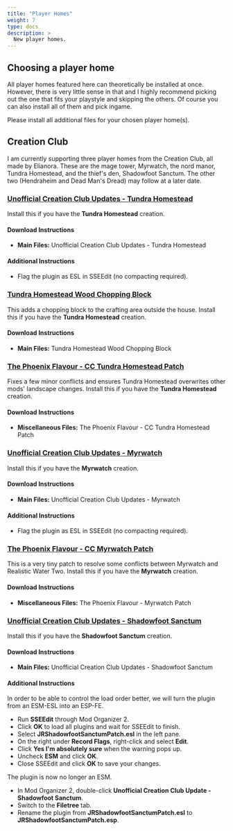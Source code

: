 ```yaml
---
title: "Player Homes"
weight: 7
type: docs
description: >
  New player homes.
---
```


## Choosing a player home

All player homes featured here can theoretically be installed at once. However, there is very little sense in that and I highly recommend picking out the one that fits your playstyle and skipping the others. Of course you can also install all of them and pick ingame.

Please install all additional files for your chosen player home(s).

## Creation Club

I am currently supporting three player homes from the Creation Club, all made by Elianora. These are the mage tower, Myrwatch, the nord manor, Tundra Homestead, and the thief's den, Shadowfoot Sanctum. The other two (Hendraheim and Dead Man's Dread) may follow at a later date.

### **[Unofficial Creation Club Updates - Tundra Homestead](https://www.nexusmods.com/skyrimspecialedition/mods/20077?tab=files)**

Install this if you have the **Tundra Homestead** creation.

#### Download Instructions

- **Main Files:** Unofficial Creation Club Updates - Tundra Homestead

#### Additional Instructions

- Flag the plugin as ESL in SSEEdit (no compacting required).

### **[Tundra Homestead Wood Chopping Block](https://www.nexusmods.com/skyrimspecialedition/mods/42616?tab=files)**

This adds a chopping block to the crafting area outside the house. Install this if you have the **Tundra Homestead** creation.

#### Download Instructions

- **Main Files:** Tundra Homestead Wood Chopping Block

### **[The Phoenix Flavour - CC Tundra Homestead Patch](https://www.nexusmods.com/skyrimspecialedition/mods/14223?tab=files)**

Fixes a few minor conflicts and ensures Tundra Homestead overwrites other mods' landscape changes. Install this if you have the **Tundra Homestead** creation.

#### Download Instructions

- **Miscellaneous Files:** The Phoenix Flavour - CC Tundra Homestead Patch

### **[Unofficial Creation Club Updates - Myrwatch](https://www.nexusmods.com/skyrimspecialedition/mods/19824?tab=files)**

Install this if you have the **Myrwatch** creation.

#### Download Instructions

- **Main Files:** Unofficial Creation Club Updates - Myrwatch

#### Additional Instructions

- Flag the plugin as ESL in SSEEdit (no compacting required).

### **[The Phoenix Flavour - CC Myrwatch Patch](https://www.nexusmods.com/skyrimspecialedition/mods/14223?tab=files)**

This is a very tiny patch to resolve some conflicts between Myrwatch and Realistic Water Two. Install this if you have the **Myrwatch** creation.

#### Download Instructions

- **Miscellaneous Files:** The Phoenix Flavour - Myrwatch Patch

### **[Unofficial Creation Club Updates - Shadowfoot Sanctum](https://www.nexusmods.com/skyrimspecialedition/mods/24192?tab=files)**

Install this if you have the **Shadowfoot Sanctum** creation.

#### Download Instructions

- **Main Files:** Unofficial Creation Club Updates - Shadowfoot Sanctum

#### Additional Instructions

In order to be able to control the load order better, we will turn the plugin from an ESM-ESL into an ESP-FE.

- Run **SSEEdit** through Mod Organizer 2.
- Click **OK** to load all plugins and wait for SSEEdit to finish.
- Select **JRShadowfootSanctumPatch.esl** in the left pane.
- On the right under **Record Flags**, right-click and select **Edit**.
- Click **Yes I'm absolutely sure** when the warning pops up.
- Uncheck **ESM** and click **OK**.
- Close SSEEdit and click **OK** to save your changes.

The plugin is now no longer an ESM.

- In Mod Organizer 2, double-click **Unofficial Creation Club Update - Shadowfoot Sanctum**.
- Switch to the **Filetree** tab.
- Rename the plugin from **JRShadowfootSanctumPatch.esl** to **JRShadowfootSanctumPatch.esp**.